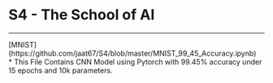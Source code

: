 # S4 - The School of AI
<hr>
[MNIST](https://github.com/jaat67/S4/blob/master/MNIST_99_45_Accuracy.ipynb) <br>
* This File Contains CNN Model using Pytorch with 99.45% accuracy under 15 epochs and 10k parameters.
